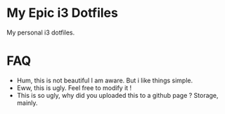 # My Epic i3 Dotfiles
My personal i3 dotfiles.
# FAQ
- Hum, this is not beautiful
I am aware. But i like things simple.
- Eww, this is ugly.
Feel free to modify it !
- This is so ugly, why did you uploaded this to a github page ?
Storage, mainly.
